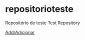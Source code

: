 # repositorioteste
Repositório de teste
Test Repository

[Add/Adicionar](https://subscribe.adblockplus.org/?location=https://raw.githubusercontent.com/easylistbrasil/repositorioteste/master/mobile.txt&title=Mobile%20Filters)
